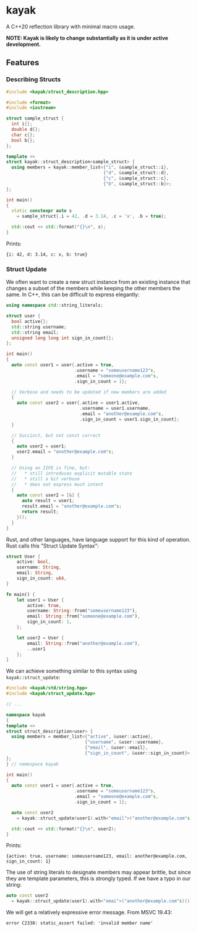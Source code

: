 # kayak

A C++20 reflection library with minimal macro usage.

**NOTE: Kayak is likely to change substantially as it is under active development.**

## Features

### Describing Structs

```c++
#include <kayak/struct_description.hpp>

#include <format>
#include <iostream>

struct sample_struct {
  int i{};
  double d{};
  char c{};
  bool b{};
};

template <>
struct kayak::struct_description<sample_struct> {
  using members = kayak::member_list<{"i", &sample_struct::i},
                                     {"d", &sample_struct::d},
                                     {"c", &sample_struct::c},
                                     {"b", &sample_struct::b}>;
};

int main()
{
  static constexpr auto s
    = sample_struct{.i = 42, .d = 3.14, .c = 'x', .b = true};

  std::cout << std::format("{}\n", s);
}
```

Prints:

```text
{i: 42, d: 3.14, c: x, b: true}
```

### Struct Update

We often want to create a new struct instance from an existing instance that changes a subset of the members while keeping the other members the same. In C++, this can be difficult to express elegantly:

```c++
using namespace std::string_literals;

struct user {
  bool active{};
  std::string username;
  std::string email;
  unsigned long long int sign_in_count{};
};

int main()
{
  auto const user1 = user{.active = true,
                          .username = "someusername123"s,
                          .email = "someone@example.com"s,
                          .sign_in_count = 1};

  // Verbose and needs to be updated if new members are added
  {
    auto const user2 = user{.active = user1.active,
                            .username = user1.username,
                            .email = "another@example.com"s,
                            .sign_in_count = user1.sign_in_count};
  }

  // Succinct, but not const correct
  {
    auto user2 = user1;
    user2.email = "another@example.com"s;
  }

  // Using an IIFE is fine, but:
  //   * still introduces explicit mutable state
  //   * still a bit verbose
  //   * does not express much intent
  {
    auto const user2 = [&] {
      auto result = user1;
      result.email = "another@example.com"s;
      return result;
    }();
  }
}
```

Rust, and other languages, have language support for this kind of operation. Rust calls this "Struct Update Syntax":

```rust
struct User {
    active: bool,
    username: String,
    email: String,
    sign_in_count: u64,
}

fn main() {
    let user1 = User {
        active: true,
        username: String::from("someusername123"),
        email: String::from("someone@example.com"),
        sign_in_count: 1,
    };

    let user2 = User {
        email: String::from("another@example.com"),
        ..user1
    };
}
```

We can achieve something similar to this syntax using `kayak::struct_update`:

```c++
#include <kayak/std/string.hpp>
#include <kayak/struct_update.hpp>

// ...

namespace kayak
{
template <>
struct struct_description<user> {
  using members = member_list<{"active", &user::active},
                              {"username", &user::username},
                              {"email", &user::email},
                              {"sign_in_count", &user::sign_in_count}>;
};
} // namespace kayak

int main()
{
  auto const user1 = user{.active = true,
                          .username = "someusername123"s,
                          .email = "someone@example.com"s,
                          .sign_in_count = 1};

  auto const user2
    = kayak::struct_update(user1).with<"email">("another@example.com"s)();

  std::cout << std::format("{}\n", user2);
}
```

Prints:

```text
{active: true, username: someusername123, email: another@example.com, sign_in_count: 1}
```

The use of string literals to designate members may appear brittle, but since they are template parameters, this is strongly typed. If we have a typo in our string:

```c++
auto const user2
  = kayak::struct_update(user1).with<"emai">("another@example.com"s)();
```

We will get a relatively expressive error message. From MSVC 19.43:

```text
error C2338: static_assert failed: 'invalid member name'
```
